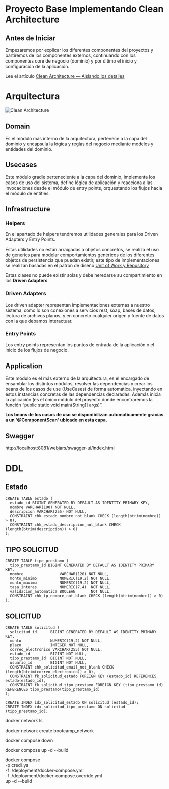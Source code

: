 # Proyecto Base Implementando Clean Architecture

## Antes de Iniciar

Empezaremos por explicar los diferentes componentes del proyectos y partiremos de los componentes externos, continuando con los componentes core de negocio (dominio) y por último el inicio y configuración de la aplicación.

Lee el artículo [Clean Architecture — Aislando los detalles](https://medium.com/bancolombia-tech/clean-architecture-aislando-los-detalles-4f9530f35d7a)

# Arquitectura

![Clean Architecture](https://miro.medium.com/max/1400/1*ZdlHz8B0-qu9Y-QO3AXR_w.png)

## Domain

Es el módulo más interno de la arquitectura, pertenece a la capa del dominio y encapsula la lógica y reglas del negocio mediante modelos y entidades del dominio.

## Usecases

Este módulo gradle perteneciente a la capa del dominio, implementa los casos de uso del sistema, define lógica de aplicación y reacciona a las invocaciones desde el módulo de entry points, orquestando los flujos hacia el módulo de entities.

## Infrastructure

### Helpers

En el apartado de helpers tendremos utilidades generales para los Driven Adapters y Entry Points.

Estas utilidades no están arraigadas a objetos concretos, se realiza el uso de generics para modelar comportamientos
genéricos de los diferentes objetos de persistencia que puedan existir, este tipo de implementaciones se realizan
basadas en el patrón de diseño [Unit of Work y Repository](https://medium.com/@krzychukosobudzki/repository-design-pattern-bc490b256006)

Estas clases no puede existir solas y debe heredarse su compartimiento en los **Driven Adapters**

### Driven Adapters

Los driven adapter representan implementaciones externas a nuestro sistema, como lo son conexiones a servicios rest,
soap, bases de datos, lectura de archivos planos, y en concreto cualquier origen y fuente de datos con la que debamos
interactuar.

### Entry Points

Los entry points representan los puntos de entrada de la aplicación o el inicio de los flujos de negocio.

## Application

Este módulo es el más externo de la arquitectura, es el encargado de ensamblar los distintos módulos, resolver las dependencias y crear los beans de los casos de use (UseCases) de forma automática, inyectando en éstos instancias concretas de las dependencias declaradas. Además inicia la aplicación (es el único módulo del proyecto donde encontraremos la función “public static void main(String[] args)”.

**Los beans de los casos de uso se disponibilizan automaticamente gracias a un '@ComponentScan' ubicado en esta capa.**

## Swagger
http://localhost:8081/webjars/swagger-ui/index.html


# DDL

## Estado
```
CREATE TABLE estado (
  estado_id BIGINT GENERATED BY DEFAULT AS IDENTITY PRIMARY KEY,
  nombre VARCHAR(100) NOT NULL,
  descripcion VARCHAR(255) NOT NULL,
  CONSTRAINT chk_estado_nombre_not_blank CHECK (length(btrim(nombre)) > 0),
  CONSTRAINT chk_estado_descripcion_not_blank CHECK (length(btrim(descripcion)) > 0)
);
```

## TIPO SOLICITUD
```
CREATE TABLE tipo_prestamo (
  tipo_prestamo_id BIGINT GENERATED BY DEFAULT AS IDENTITY PRIMARY KEY,
  nombre                VARCHAR(120) NOT NULL,
  monto_minimo          NUMERIC(19,2) NOT NULL,
  monto_maximo          NUMERIC(19,2) NOT NULL,
  tasa_interes          NUMERIC(7,4)  NOT NULL,
  validacion_automatica BOOLEAN       NOT NULL,
  CONSTRAINT chk_tp_nombre_not_blank CHECK (length(btrim(nombre)) > 0)
);
```

## SOLICITUD
```
CREATE TABLE solicitud (
  solicitud_id      BIGINT GENERATED BY DEFAULT AS IDENTITY PRIMARY KEY,
  monto             NUMERIC(19,2) NOT NULL,
  plazo             INTEGER NOT NULL,
  correo_electronico VARCHAR(255) NOT NULL,
  estado_id         BIGINT NOT NULL,
  tipo_prestamo_id  BIGINT NOT NULL,
  usuario_id        BIGINT NOT NULL,
  CONSTRAINT chk_solicitud_email_not_blank CHECK (length(btrim(correo_electronico)) > 0),
  CONSTRAINT fk_solicitud_estado FOREIGN KEY (estado_id) REFERENCES estado(estado_id),
  CONSTRAINT fk_solicitud_tipo_prestamo FOREIGN KEY (tipo_prestamo_id) REFERENCES tipo_prestamo(tipo_prestamo_id)
);

CREATE INDEX idx_solicitud_estado ON solicitud (estado_id);
CREATE INDEX idx_solicitud_tipo_prestamo ON solicitud (tipo_prestamo_id);
```

docker network ls

docker network create bootcamp_network

docker compose down

docker compose up -d --build

docker compose \
-p credi_ya \
-f ./deployment/docker-compose.yml \
-f ./deployment/docker-compose.override.yml \
up -d --build
